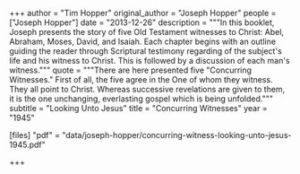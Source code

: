 +++
author = "Tim Hopper"
original_author = "Joseph Hopper"
people = ["Joseph Hopper"]
date = "2013-12-26"
description = """In this booklet, Joseph presents the story of five Old Testament witnesses to Christ: Abel, Abraham, Moses, David, and Isaiah. Each chapter begins with an outline guiding the reader through Scriptural testimony regarding of the subject's life and his witness to Christ. This is followed by a discussion of each man's witness."""
quote = """There are here presented five "Concurring Witnesses." First of all, the five agree in the One of whom they witness. They all point to Christ. Whereas successive revelations are given to them, it is the one unchanging, everlasting gospel which is being unfolded."""
subtitle = "Looking Unto Jesus"
title = "Concurring Witnesses"
year = "1945"

[files]
"pdf" = "data/joseph-hopper/concurring-witness-looking-unto-jesus-1945.pdf"

+++